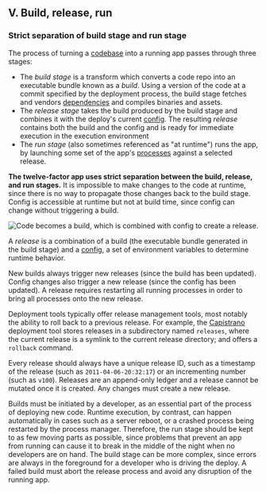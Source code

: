 ## V. Build, release, run
### Strict separation of build stage and run stage

The process of turning a [codebase](/codebase) into a running app passes through three stages:

* The *build stage* is a transform which converts a code repo into an executable bundle known as a *build*.  Using a version of the code at a commit specified by the deployment process, the build stage fetches and vendors [dependencies](/dependencies) and compiles binaries and assets.
* The *release stage* takes the build produced by the build stage and combines it with the deploy's current [config](/config).  The resulting *release* contains both the build and the config and is ready for immediate execution in the execution environment
* The *run stage* (also sometimes referenced as "at runtime") runs the app, by launching some set of the app's [processes](/processes) against a selected release.

**The twelve-factor app uses strict separation between the build, release, and run stages.**  It is impossible to make changes to the code at runtime, since there is no way to propagate those changes back to the build stage.  Config is accessible at runtime but not at build time, since config can change without triggering a build.

![Code becomes a build, which is combined with config to create a release.](/images/release.png)

A *release* is a combination of a build (the executable bundle generated in the build stage) and a [config](/config), a set of environment variables to determine runtime behavior.

New builds always trigger new releases (since the build has been updated).  Config changes also trigger a new release (since the config has been updated).  A release requires restarting all running processes in order to bring all processes onto the new release.

Deployment tools typically offer release management tools, most notably the ability to roll back to a previous release.  For example, the [Capistrano](https://github.com/capistrano/capistrano/wiki) deployment tool stores releases in a subdirectory named `releases`, where the current release is a symlink to the current release directory; and offers a `rollback` command.

Every release should always have a unique release ID, such as a timestamp of the release (such as `2011-04-06-20:32:17`) or an incrementing number (such as `v100`).  Releases are an append-only ledger and a release cannot be mutated once it is created.  Any changes must create a new release.

Builds must be initiated by a developer, as an essential part of the process of deploying new code.  Runtime execution, by contrast, can happen automatically in cases such as a server reboot, or a crashed process being restarted by the process manager.  Therefore, the run stage should be kept to as few moving parts as possible, since problems that prevent an app from running can cause it to break in the middle of the night when no developers are on hand.  The build stage can be more complex, since errors are always in the foreground for a developer who is driving the deploy.  A failed build must abort the release process and avoid any disruption of the running app.

